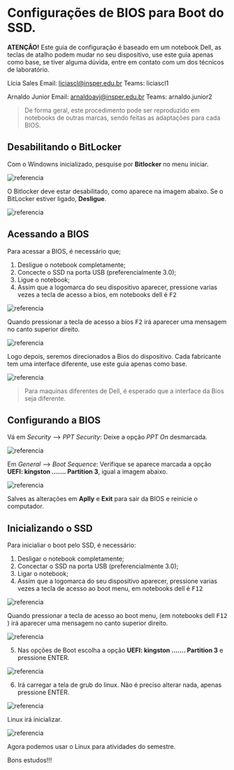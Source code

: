 # Configurações de BIOS para Boot do SSD.

**ATENÇÃO!** 
Este guia de configuração é baseado em um notebook Dell, as teclas de atalho podem mudar no seu dispositivo, use este guia apenas como base, se tiver alguma dúvida, entre em contato com um dos técnicos de laboratório.

Lícia Sales
Email: liciascl@insper.edu.br
Teams: liciascl1

Arnaldo Junior
Email: arnaldoavj@insper.edu.br
Teams: arnaldo.junior2


>De forma geral, este procedimento pode ser reproduzido em notebooks de outras marcas, sendo feitas as adaptações para cada BIOS.



## Desabilitando o BitLocker

Com o Windowns inicializado, pesquise por **Bitlocker** no menu iniciar. 

![referencia](https://github.com/liciascl/Linuxbasico/tree/master/docs/img/bitlocker.png)

O Bitlocker deve estar desabilitado, como aparece na imagem abaixo. Se o BitLocker estiver ligado, **Desligue**.

![referencia](https://github.com/liciascl/Linuxbasico/tree/master/docs/img/bitlocker1.png)
    

## Acessando a BIOS

Para acessar a BIOS, é necessário que;

1. Desligue o notebook completamente;
2. Concecte o SSD na porta USB (preferencialmente 3.0);
3. Ligue o notebook;
4. Assim que a logomarca do seu dispositivo aparecer, pressione varias vezes a tecla de acesso a bios, em notebooks dell é <kbd>F2</kbd>  

![referencia](https://github.com/liciascl/Linuxbasico/tree/master/docs/img/bootdell.png)

Quando pressionar a tecla de acesso a bios <kbd>F2</kbd>  irá aparecer uma mensagem no canto superior direito. 

![referencia](https://github.com/liciascl/Linuxbasico/tree/master/docs/img/bootdellf2.png)


Logo depois, seremos direcionados a Bios do dispositivo. Cada fabricante tem uma interface diferente, use este guia apenas como base.

![referencia](https://github.com/liciascl/Linuxbasico/tree/master/docs/img/bios.png)

> Para maquinas diferentes de Dell, é esperado que a interface da Bios seja diferente.

## Configurando a BIOS


Vá em *Security* --> *PPT Security*: Deixe a opção *PPT On* desmarcada.

![referencia](https://github.com/liciascl/Linuxbasico/tree/master/docs/img/bootdell-PPT.png)

Em *General* --> *Boot Sequence*: Verifique se aparece marcada a opção **UEFI: kingston ....... Partition 3**, igual a imagem abaixo.  

![referencia](https://github.com/liciascl/Linuxbasico/tree/master/docs/img/bootdell-general.png)

Salves as alterações em **Aplly** e **Exit** para sair da BIOS e reinicie o computador. 


## Inicializando o SSD

Para inicialiar o boot pelo SSD, é necessário:

1. Desligar o notebook completamente;
2. Concectar o SSD na porta USB (preferencialmente 3.0);
3. Ligar o notebook;
4. Assim que a logomarca do seu dispositivo aparecer, pressione varias vezes a tecla de acesso ao boot menu, em notebooks dell é <kbd>F12</kbd>  


![referencia](https://github.com/liciascl/Linuxbasico/tree/master/docs/img/bootdell.png)

Quando pressionar a tecla de acesso ao boot menu, (em notebooks dell <kbd>F12</kbd> ) irá aparecer uma mensagem no canto superior direito. 

![referencia](https://github.com/liciascl/Linuxbasico/tree/master/docs/img/bootdellf12.png)

5. Nas opções de Boot escolha a opção **UEFI: kingston ....... Partition 3** e pressione ENTER. 

![referencia](https://github.com/liciascl/Linuxbasico/tree/master/docs/img/bootdellf12-particion3.png)

6. Irá carregar a tela de grub do linux. Não é preciso alterar nada, apenas pressione ENTER. 

![referencia](https://github.com/liciascl/Linuxbasico/tree/master/docs/img/bootdell-grub.png)

Linux irá inicializar.

![referencia](https://github.com/liciascl/Linuxbasico/tree/master/docs/img/bootdell-ubuntu.png)


Agora podemos usar o Linux para atividades do semestre.


Bons estudos!!!
